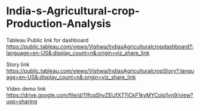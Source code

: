 # India-s-Agricultural-crop-Production-Analysis


Tableau Public link for dashboard
https://public.tableau.com/views/Vishwa/IndiasAgriculturalcropdashboard?:language=en-US&:display_count=n&:origin=viz_share_link


Story link
https://public.tableau.com/views/Vishwa/IndiasAgriculturalcropStory?:language=en-US&:display_count=n&:origin=viz_share_link

Video demo link
https://drive.google.com/file/d/11fcqShyZEIJfX77jCkF1kyMYColq1yn9/view?usp=sharing

